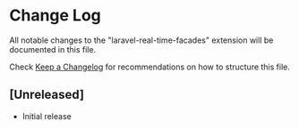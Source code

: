 # Change Log

All notable changes to the "laravel-real-time-facades" extension will be documented in this file.

Check [Keep a Changelog](http://keepachangelog.com/) for recommendations on how to structure this file.

## [Unreleased]

- Initial release